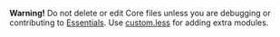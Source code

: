 **Warning!** Do not delete or edit Core files unless you are debugging or contributing to [Essentials](https://jacobxperez.github.io/essentials/). Use [custom.less](https://github.com/jacobxperez/essentials/blob/master/css/custom.less) for adding extra modules.
